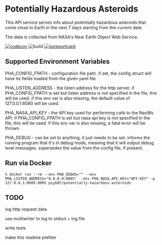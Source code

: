 # Potentially Hazardous Asteroids

This API service serves info about potentially hazardous asteroids that come close to Earth in the next 7 days starting from the current date.

The data is collected from NASA's Near Earth Object Web Service.

[![codecov](https://codecov.io/gh/psyb0t/potentially-hazardous-asteroids/branch/master/graph/badge.svg?token=4LANEUHEQX)](https://codecov.io/gh/psyb0t/potentially-hazardous-asteroids)
![build](https://github.com/psyb0t/potentially-hazardous-asteroids/workflows/build/badge.svg)
[![goreportcard](https://goreportcard.com/badge/github.com/psyb0t/potentially-hazardous-asteroids)](https://goreportcard.com/report/github.com/psyb0t/potentially-hazardous-asteroids)

## Supported Environment Variables

PHA_CONFIG_FPATH - configuration file path. if set, the config struct will have its fields loaded from the given yaml file

PHA_LISTEN_ADDRESS - the listen address for the http server. if PHA_CONFIG_FPATH is set but listen address is not specified in the file, this will be used. if this env var is also missing, the default value of 127.0.0.1:8080 will be used.

PHA_NASA_API_KEY - the API key used for performing calls to the NeoWs API. if PHA_CONFIG_FPATH is set but nasa api key is not specified in the file, this will be used. if this env var is also missing, a fatal error will be thrown.

PHA_DEBUG - can be set to anything, it just needs to be set. informs the running program that it's in debug mode, meaning that it will output debug level messages. supersedes the value from the config file, if present.

## Run via Docker

```
% docker run --rm --env PHA_DEBUG="" --env PHA_LISTEN_ADDRESS="0.0.0.0:8005" --env PHA_NASA_API_KEY="API-KEY" -p 127.0.0.1:8005:8005 psyb0t/potentially-hazardous-asteroids
```

## TODO

log http request data

use multiwriter to log to stdout + log file

write tests

make this readme prettier
